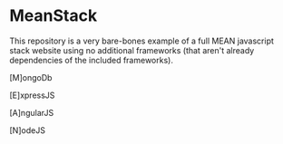 # MeanStack
This repository is a very bare-bones example of a full MEAN javascript stack website using no additional frameworks (that aren't already dependencies of the included frameworks).

[M]ongoDb

[E]xpressJS

[A]ngularJS

[N]odeJS
